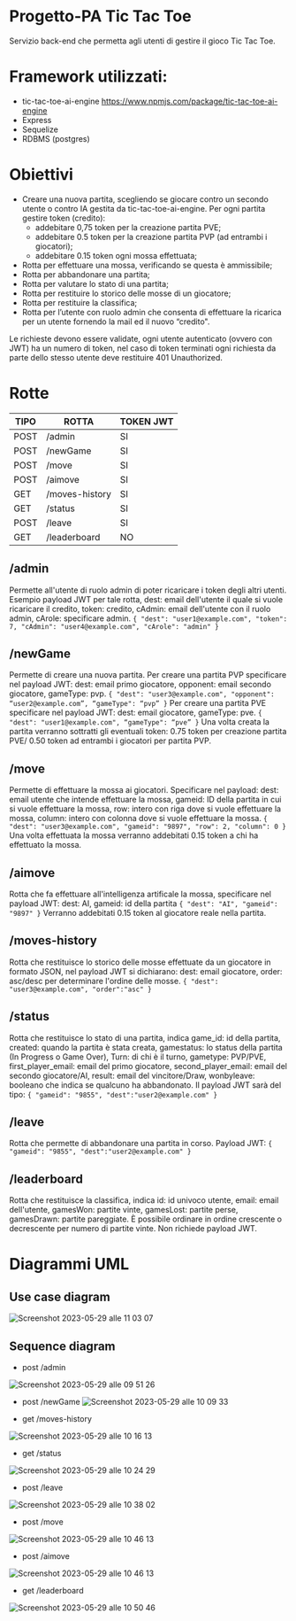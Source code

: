 # Progetto-PA Tic Tac Toe
Servizio back-end che permetta agli utenti di gestire il gioco Tic Tac Toe.

# Framework utilizzati:
-	tic-tac-toe-ai-engine https://www.npmjs.com/package/tic-tac-toe-ai-engine
-	Express
-	Sequelize
-	RDBMS (postgres)

# Obiettivi
- Creare una nuova partita, scegliendo se giocare contro un secondo utente o contro IA gestita da tic-tac-toe-ai-engine.
  Per ogni partita gestire token (credito):
  - addebitare 0,75 token per la creazione partita PVE;
  - addebitare 0.5 token per la creazione partita PVP (ad entrambi i giocatori);
  - addebitare 0.15 token ogni mossa effettuata;
- Rotta per effettuare una mossa, verificando se questa è ammissibile;
- Rotta per abbandonare una partita;
- Rotta per valutare lo stato di una partita;
- Rotta per restituire lo storico delle mosse di un giocatore;
- Rotta per restituire la classifica;
- Rotta per l’utente con ruolo admin che consenta di effettuare la ricarica per un utente fornendo la mail ed il nuovo “credito".

Le richieste devono essere validate, ogni utente autenticato (ovvero con JWT) ha un numero di token, nel caso di token terminati ogni richiesta da parte dello stesso utente deve restituire 401 Unauthorized.

# Rotte
| TIPO  | ROTTA | TOKEN JWT |
| ------------- | ------------- | --------------- |
| POST  | /admin  | SI |
| POST  | /newGame  | SI |
| POST  | /move  | SI |
| POST  | /aimove  | SI |
| GET | /moves-history  | SI |
| GET  | /status  | SI |
| POST  | /leave  | SI |
| GET  | /leaderboard  | NO |

## /admin
Permette all'utente di ruolo admin di poter ricaricare i token degli altri utenti. Esempio payload JWT per tale rotta, dest: email dell'utente il quale si vuole ricaricare il credito, token: credito, cAdmin: email dell'utente con il ruolo admin, cArole: specificare admin.
 `{
  "dest": "user1@example.com",
  "token": 7,
  "cAdmin": "user4@example.com",
  "cArole": "admin"
}`

## /newGame
Permette di creare una nuova partita. Per creare una partita PVP specificare nel payload JWT: dest: email primo giocatore, opponent: email secondo giocatore, gameType: pvp.
`{
  "dest": "user3@example.com",
  "opponent": “user2@example.com”,
  “gameType": “pvp”
}`
Per creare una partita PVE specificare nel payload JWT: dest: email giocatore, gameType: pve.
`{
  "dest": "user1@example.com",
  “gameType": “pve”
}`
Una volta creata la partita verranno sottratti gli eventuali token: 0.75 token per creazione partita PVE/ 0.50 token ad entrambi i giocatori per partita PVP.

## /move
Permette di effettuare la mossa ai giocatori. Specificare nel payload: dest: email utente che intende effettuare la mossa, gameid: ID della partita in cui si vuole effettuare la mossa, row: intero con riga dove si vuole effettuare la mossa, column: intero con colonna dove si vuole effettuare la mossa.
`{
  "dest": "user3@example.com",
  "gameid": "9897",
  "row": 2,
  "column": 0
}`
Una volta effettuata la mossa verranno addebitati 0.15 token a chi ha effettuato la mossa.

## /aimove
Rotta che fa effettuare all'intelligenza artificale la mossa, specificare nel payload JWT: dest: AI, gameid: id della partita
`{
  "dest": "AI",
  "gameid": "9897"
}`
Verranno addebitati 0.15 token al giocatore reale nella partita.

## /moves-history
Rotta che restituisce lo storico delle mosse effettuate da un giocatore in formato JSON, nel payload JWT si dichiarano: dest: email giocatore, order: asc/desc per determinare l'ordine delle mosse.
`{
  "dest": "user3@example.com",
  "order":"asc"
}`

## /status
Rotta che restituisce lo stato di una partita, indica game_id: id della partita, created: quando la partita è stata creata, gamestatus: lo status della partita (In Progress o Game Over), Turn: di chi è il turno, gametype: PVP/PVE, first_player_email: email del primo giocatore, second_player_email: email del secondo giocatore/AI, result: email del vincitore/Draw, wonbyleave: booleano che indica se qualcuno ha abbandonato. Il payload JWT sarà del tipo:
`{
  "gameid": "9855",
  "dest":"user2@example.com"
}`

## /leave
Rotta che permette di abbandonare una partita in corso. Payload JWT:
`{
  "gameid": "9855",
  "dest":"user2@example.com"
}`

## /leaderboard
Rotta che restituisce la classifica, indica id: id univoco utente, email: email dell'utente, gamesWon: partite vinte, gamesLost: partite perse, gamesDrawn: partite pareggiate. È possibile ordinare in ordine crescente o decrescente per numero di partite vinte. Non richiede payload JWT.

# Diagrammi UML
## Use case diagram

![Screenshot 2023-05-29 alle 11 03 07](https://github.com/cicciolodi11/Progetto-PA-tictactoe/assets/74373173/dcc57d05-bf46-4b3c-b67f-f1c6d6a363cb)

## Sequence diagram
- post /admin

![Screenshot 2023-05-29 alle 09 51 26](https://github.com/cicciolodi11/Progetto-PA-tictactoe/assets/74373173/6e98e1b0-1918-4019-a0ce-43a728fcd337)

- post /newGame
![Screenshot 2023-05-29 alle 10 09 33](https://github.com/cicciolodi11/Progetto-PA-tictactoe/assets/74373173/1cfc1db6-3ab3-44b5-8bdc-1edf7b50e895)

- get /moves-history

![Screenshot 2023-05-29 alle 10 16 13](https://github.com/cicciolodi11/Progetto-PA-tictactoe/assets/74373173/75e0c16b-2299-4394-b140-14446c63868c)

- get /status

![Screenshot 2023-05-29 alle 10 24 29](https://github.com/cicciolodi11/Progetto-PA-tictactoe/assets/74373173/17ba5db1-41ff-44b2-836c-80e833bbf423)

- post /leave

![Screenshot 2023-05-29 alle 10 38 02](https://github.com/cicciolodi11/Progetto-PA-tictactoe/assets/74373173/f9f375cf-3030-4d79-aa88-f22b89ef4dba)

- post /move

![Screenshot 2023-05-29 alle 10 46 13](https://github.com/cicciolodi11/Progetto-PA-tictactoe/assets/74373173/35ee156b-5bfa-48c1-b791-6d8a5f59a096)

- post /aimove

![Screenshot 2023-05-29 alle 10 46 13](https://github.com/cicciolodi11/Progetto-PA-tictactoe/assets/74373173/2bdf61a7-0eb1-4d92-9b25-b5fde6883ebe)

- get /leaderboard

![Screenshot 2023-05-29 alle 10 50 46](https://github.com/cicciolodi11/Progetto-PA-tictactoe/assets/74373173/0f204907-5eec-4514-a305-b7aabb18fc90)


